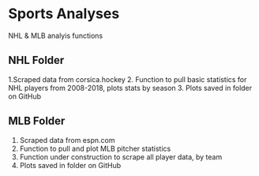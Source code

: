 # Sports Analyses
NHL & MLB analyis functions

## NHL Folder
1.Scraped data from corsica.hockey
2. Function to pull basic statistics for NHL players from 2008-2018, plots stats by season
3. Plots saved in folder on GitHub

## MLB Folder
1. Scraped data from espn.com
2. Function to pull and plot MLB pitcher statistics
3. Function under construction to scrape all player data, by team
4. Plots saved in folder on GitHub